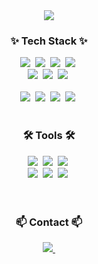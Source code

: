 

<!--
**sxw77435/sxw77435** is a ✨ _special_ ✨ repository because its `README.md` (this file) appears on your GitHub profile.

Here are some ideas to get you started:

- 🔭 I’m currently working on ...
- 🌱 I’m currently learning ...
- 👯 I’m looking to collaborate on ...
- 🤔 I’m looking for help with ...
- 💬 Ask me about ...
- 📫 How to reach me: ...
- 😄 Pronouns: ...
- ⚡ Fun fact: ...
-->

<!--타이틀 부분-->
<div align="center">
 <img src="https://capsule-render.vercel.app/api?type=waving&color=auto&height=150&section=header&text=안녕하세요%20개발자%20송흔위입니다%20🙋‍♀️&fontSize=30" />

</div>


<!--내용 부분-->
<h3 align="center">✨ Tech Stack ✨</h3>
<div align="center">
 <img src="https://img.shields.io/badge/Java-007396?style=for-the-badge&logo=Java&logoColor=20232a"/></a>&nbsp
   <img src="https://img.shields.io/badge/Spring-6DB33F.svg?style=for-the-badge&logo=spring&logoColor=black" />&nbsp
  <img src="https://img.shields.io/badge/Spring-6DB33F.svg?style=for-the-badge&logo=spring&logoColor=black" />&nbsp
 <img src="https://img.shields.io/badge/Flask-F3F3F3.svg?style=for-the-badge&logo=flask&logoColor=000000" />&nbsp
</div>

<div align="center">
  <img src="https://img.shields.io/badge/javascript-F7DF1E.svg?style=for-the-badge&logo=javascript&logoColor=20232a" />&nbsp
  <img src="https://img.shields.io/badge/html5-E34F26.svg?style=for-the-badge&logo=html5&logoColor=white" />&nbsp
  <img src="https://img.shields.io/badge/css3-1572B6.svg?style=for-the-badge&logo=css3&logoColor=white" />&nbsp
</div>

<br>

<div align="center">
  <img src="https://img.shields.io/badge/python-3670A0?style=for-the-badge&logo=python&logoColor=ffdd54" />&nbsp
  <img src="https://img.shields.io/badge/pandas-150458.svg?style=for-the-badge&logo=pandas&logoColor=white" />&nbsp
  <img src="https://img.shields.io/badge/numpy-4d77cf.svg?style=for-the-badge&logo=numpy&logoColor=white" />&nbsp
  <img src="https://img.shields.io/badge/Matplotlib-11557c.svg?style=for-the-badge&logo=Matplotlib&logoColor=white" />&nbsp
</div>


<br>

<h3 align="center">🛠 Tools 🛠</h3>
<div align="center">
  <img src="https://img.shields.io/badge/github-181717.svg?style=for-the-badge&logo=github&logoColor=white" />&nbsp
  <img src="https://img.shields.io/badge/Notion-F3F3F3.svg?style=for-the-badge&logo=notion&logoColor=black" />&nbsp
   <img src="https://img.shields.io/badge/figma-F24E1E.svg?style=for-the-badge&logo=figma&logoColor=white" />&nbsp

</div>

<div align="center">
  <img src="https://img.shields.io/badge/intelljJ IDEA-181717.svg?style=for-the-badge&logo=intellijidea&logoColor=white" />&nbsp
   <img src="https://img.shields.io/badge/Eclipse IDE-181717.svg?style=for-the-badge&logo=eclipseide&logoColor=white" />&nbsp
     <img src="https://img.shields.io/badge/VSCode-2C2C32.svg?style=for-the-badge&logo=visual-studio-code&logoColor=22ABF3" />&nbsp


</div>

<br>

<div align="center">
<!--   <img src="https://img.shields.io/badge/Colab-2C2C32.svg?style=for-the-badge&logo=googlecolab&logoColor=F9AB00" />&nbsp -->
</div>

<br>

<h3 align="center">📫 Contact 📫</h3>
<div align="center">
  
  <a href="sxw77435@gmail.com">
    <img
      src="https://img.shields.io/badge/sxw77435@gmail.com-D14836?style=for-the-badge&logo=gmail&logoColor=white"/>&nbsp
  </a>
</div>

